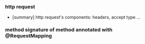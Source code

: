 ### http request 
* [summary] http request's components: headers, accept type ...


### method signature of method annotated with @RequestMapping 
